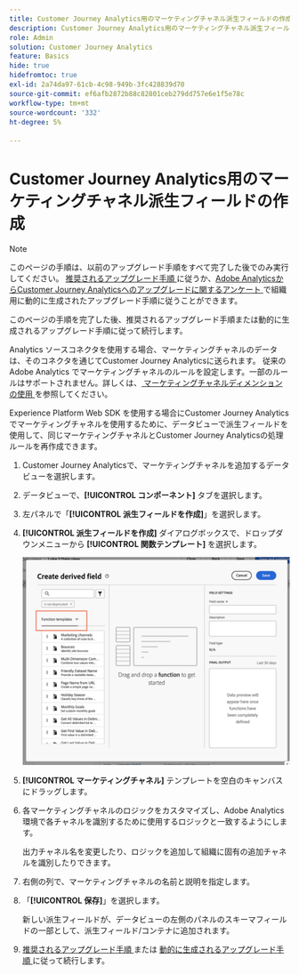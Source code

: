 ```yaml
---
title: Customer Journey Analytics用のマーケティングチャネル派生フィールドの作成
description: Customer Journey Analytics用のマーケティングチャネル派生フィールドの作成方法を説明します
role: Admin
solution: Customer Journey Analytics
feature: Basics
hide: true
hidefromtoc: true
exl-id: 2a74da97-61cb-4c98-949b-3fc428839d70
source-git-commit: ef6afb2872b88c82801ceb279dd757e6e1f5e78c
workflow-type: tm+mt
source-wordcount: '332'
ht-degree: 5%

---
```


# Customer Journey Analytics用のマーケティングチャネル派生フィールドの作成

>[!NOTE]
> 
>このページの手順は、以前のアップグレード手順をすべて完了した後でのみ実行してください。 [ 推奨されるアップグレード手順 ](/help/getting-started/cja-upgrade/cja-upgrade-recommendations.md#recommended-upgrade-steps-for-most-organizations) に従うか、[Adobe AnalyticsからCustomer Journey Analyticsへのアップグレードに関するアンケート ](https://gigazelle.github.io/cja-ttv/) で組織用に動的に生成されたアップグレード手順に従うことができます。
>
>このページの手順を完了した後、推奨されるアップグレード手順または動的に生成されるアップグレード手順に従って続行します。

Analytics ソースコネクタを使用する場合、マーケティングチャネルのデータは、そのコネクタを通じてCustomer Journey Analyticsに送られます。 従来の Adobe Analytics でマーケティングチャネルのルールを設定します。一部のルールはサポートされません。詳しくは、[ マーケティングチャネルディメンションの使用 ](/help/use-cases/aa-data/marketing-channels.md) を参照してください。

Experience Platform Web SDK を使用する場合にCustomer Journey Analyticsでマーケティングチャネルを使用するために、データビューで派生フィールドを使用して、同じマーケティングチャネルとCustomer Journey Analyticsの処理ルールを再作成できます。

1. Customer Journey Analyticsで、マーケティングチャネルを追加するデータビューを選択します。

1. データビューで、**[!UICONTROL コンポーネント]** タブを選択します。

1. 左パネルで「**[!UICONTROL 派生フィールドを作成]**」を選択します。

1. **[!UICONTROL 派生フィールドを作成]** ダイアログボックスで、ドロップダウンメニューから **[!UICONTROL 関数テンプレート]** を選択します。

   ![ 派生フィールド関数テンプレートの作成 ](assets/derived-field-create.png)

1. **[!UICONTROL マーケティングチャネル]** テンプレートを空白のキャンバスにドラッグします。

1. 各マーケティングチャネルのロジックをカスタマイズし、Adobe Analytics環境で各チャネルを識別するために使用するロジックと一致するようにします。

   出力チャネル名を変更したり、ロジックを追加して組織に固有の追加チャネルを識別したりできます。

1. 右側の列で、マーケティングチャネルの名前と説明を指定します。

1. 「**[!UICONTROL 保存]**」を選択します。

   新しい派生フィールドが、データビューの左側のパネルのスキーマフィールドの一部として、派生フィールド/コンテナに追加されます。

1. [ 推奨されるアップグレード手順 ](/help/getting-started/cja-upgrade/cja-upgrade-recommendations.md#recommended-upgrade-steps-for-most-organizations) または [ 動的に生成されるアップグレード手順 ](https://gigazelle.github.io/cja-ttv/) に従って続行します。
